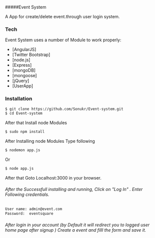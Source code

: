 #####Event System

A App for create/delete event.through user login system.


### Tech

Event System uses a number of Module to work properly:

* [AngularJS] 
* [Twitter Bootstrap] 
* [node.js] 
* [Express] 
* [mongoDB]
* [mongoose] 
* [jQuery] 
* [UserApp]

### Installation
```sh
$ git clone https://github.com/Sonukr/Event-system.git 
$ cd Event-system
```
After that Install node Modules
```sh
$ sudo npm install
```
After Installing  node Modules Type following
```sh
$ nodemon app.js
```
Or
```sh
$ node app.js
```
After that Goto Localhost:3000 in your browser.

###### After the Successfull installing and running, Click on "Log In" . Enter Following credentials.
```sh
User name: admin@event.com
Password:  eventsquare
```
    
###### After login in your account (by Default it will redirect you to logged user home page after signup ) Create a event and filll the form and save it.
